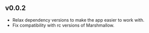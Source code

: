 ## v0.0.2
* Relax dependency versions to make the app easier to work with.
* Fix compatibility with rc versions of Marshmallow.
